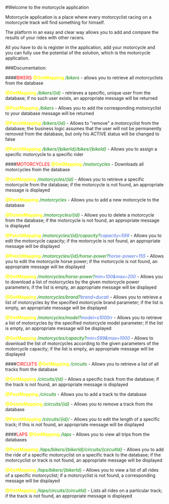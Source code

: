#Welcome to the motorcycle application

Motorcycle application is a place where every motorcyclist racing on a motorcycle track will find something for himself.

The platform in an easy and clear way allows you to add and compare the results of your rides with other racers.

All you have to do is register in the application, add your motorcycle and you can fully use the potential of the 
solution, which is the motorcycle application. 


###Documentation:

####<span style="color: red">BIKERS</span>
<span style="color: yellow">**@GetMapping**</span> <span style="color: green">*/bikers*</span> - allows you to retrieve 
all motorcyclists from the database

<span style="color: yellow">**@GetMapping**</span> <span style="color: green">*/bikers/{id}*</span> - retrieves a 
specific, unique user from the database; if no such user exists, an appropriate 
message will be returned

<span style="color: yellow">**@PostMapping**</span> <span style="color: green">*/bikers*</span> - Allows you to add 
the corresponding motorcyclist to your database
message will be returned

<span style="color: yellow">**@PatchMapping**</span> <span style="color: green">*/bikers/{id}*</span> - Allows to 
"remove" a motorcyclist from the database; the business logic assumes that the user will not be permanently removed 
from the database, but only his ACTIVE status will be changed to false

<span style="color: yellow">**@PatchMapping**</span> <span style="color: green">*/bikers/{bikerId}/bikes/{bikeId}*</span> -
Allows you to assign a specific motorcycle to a specific rider

####<span style="color: red">MOTORCYCLES</span>
<span style="color: yellow">**@GetMapping**</span> <span style="color: green">*/motorcycles*</span> - Downloads all 
motorcycles from the database

<span style="color: yellow">**@GetMapping**</span> <span style="color: green">*/motorcycles/{id}*</span> - Allows you 
to retrieve a specific motorcycle from the database; if the motorcycle is not found, an appropriate message is displayed

<span style="color: yellow">**@PostMapping**</span> <span style="color: green">*/motorcycles*</span> - Allows you to 
add a new motorcycle to the database

<span style="color: yellow">**@DeleteMapping**</span> <span style="color: green">*/motorcycles/{id}*</span> - Allows you to delete a motorcycle from the database; if the motorcycle is not found, an appropriate message is displayed

<span style="color: yellow">**@PatchMapping**</span> <span style="color: green">*/motorcycles/{id}/capacity?<span style="color: royalblue">capacity=599</span>*</span> - Allows you to edit the motorcycle capacity; if the motorcycle is not found, an appropriate message will be displayed

<span style="color: yellow">**@PatchMapping**</span> <span style="color: green">*/motorcycles/{id}/horse-power?<span style="color: royalblue">horse-power=155</span>*</span> - Allows you to edit the motorcycle horse power; if the motorcycle is not found, an appropriate message will be displayed

<span style="color: yellow">**@GetMapping**</span> <span style="color: green">*/motorcycles/horse-power?<span style="color: royalblue">min=100&max=200</span>*</span> - Allows you to download a list of motorcycles by the given motorcycle power parameters; if the list is empty, an appropriate message will be displayed

<span style="color: yellow">**@GetMapping**</span> <span style="color: green">*/motorcycles/brand?<span style="color: royalblue">brand=ducati</span>*</span> - Allows you to retrieve a list of motorcycles by the specified motorcycle brand parameter; if the list is empty, an appropriate message will be displayed

<span style="color: yellow">**@GetMapping**</span> <span style="color: green">*/motorcycles/model?<span style="color: royalblue">model=s1000rr</span>*</span> - Allows you to retrieve a list of motorcycles by the specified motorcycle model parameter; if the list is empty, an appropriate message will be displayed

<span style="color: yellow">**@GetMapping**</span> <span style="color: green">*/motorcycles/capacity?<span style="color: royalblue">min=599&max=1000</span>*</span> - Allows to download the list of motorcycles according to the given parameters of the motorcycle capacity; if the list is empty, an appropriate message will be displayed

####<span style="color: red">CIRCUITS</span>
<span style="color: yellow">**@GetMapping**</span> <span style="color: green">*/circuits*</span> - Allows you to retrieve a list of all tracks from the database

<span style="color: yellow">**@GetMapping**</span> <span style="color: green">*/circuits/{id}*</span> - Allows a specific track from the database; if the track is not found, an appropriate message is displayed

<span style="color: yellow">**@PostMapping**</span> <span style="color: green">*/circuits*</span> - Allows you to add a track to the database

<span style="color: yellow">**@DeleteMapping**</span> <span style="color: green">*/circuits/{id}*</span> - Allows you to remove a track from the database

<span style="color: yellow">**@PatchMapping**</span> <span style="color: green">*/circuits/{id}/*</span> - Allows you to edit the length of a specific track; if this is not found, an appropriate message will be displayed

####<span style="color: red">LAPS</span>
<span style="color: yellow">**@GetMapping**</span> <span style="color: green">*/laps*</span> - Allows you to view all trips from the databases

<span style="color: yellow">**@PostMapping**</span> <span style="color: green">*/laps/bikers/{bikerId}/circuits/{circuitId}*</span> - Allows you to add the ride of a specific motorcyclist on a specific track to the database; if the motorcyclist or track is not found, an appropriate message will be displayed

<span style="color: yellow">**@GetMapping**</span> <span style="color: green">*/laps/bikers/{bikerId}*</span> - Allows you to view a list of all rides of a specific motorcyclist; if a motorcyclist is not found, a corresponding message will be displayed

<span style="color: yellow">**@GetMapping**</span> <span style="color: green">*/laps/circuits/{circuitId}*</span> - Lists all rides on a particular track; if the track is not found, an appropriate message is displayed




